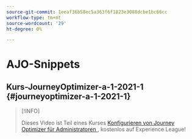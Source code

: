 ```yaml
---
source-git-commit: 1eeaf36b58ec5a363f6f1823e3088dcbe1bc66cc
workflow-type: tm+mt
source-wordcount: '29'
ht-degree: 0%

---
```

# AJO-Snippets

## Kurs-JourneyOptimizer-a-1-2021-1 {#journeyoptimizer-a-1-2021-1}

>[!INFO]
>
> Dieses Video ist Teil eines Kurses [Konfigurieren von Journey Optimizer für Administratoren ](https://experienceleague.adobe.com/docs/courses/using/journeyoptimizer-a-1-2021-1.html), kostenlos auf Experience League!
